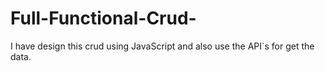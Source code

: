 # Full-Functional-Crud-
I have design this crud using JavaScript and also use the API`s for get the data. 
